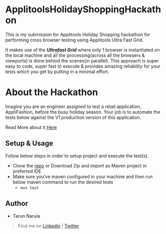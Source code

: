 # ApplitoolsHolidayShoppingHackathon
This is my submission for Applitools Holiday Shopping hackathon for performing cross browser testing using Applitools Ultra Fast Grid.  

It makes use of the ***Ultrafast Grid*** where only 1 browser is instantiated on the local machine and all the processing(across all the browsers & viewports) is done behind the scenes(in parallel). This approach is super easy to code, super fast to execute & provides amazing reliability for your tests which you get by putting in a minimal effort.


# About the Hackathon

Imagine you are an engineer assigned to test a retail application, AppliFashion, before the busy holiday season. Your job is to automate the tests below against the V1 production version of this application.  

Read More about it [Here](https://applitools.com/hackathon-v20-3-instructions/)

## Setup & Usage
Follow below steps in order to setup project and execute the test(s).

-   Clone  the [repo](https://github.com/narulacool/ApplitoolsHolidayShoppingHackathon.git) or Download Zip and import as Maven project in preferred IDE
-   Make sure you've maven configured in your machine and then run below maven command to run the desired tests
	- `mvn test`

## Author

 - Tarun Narula 
 

> Find me on [Linkedin](https://www.linkedin.com/in/tarun-narula-28530950/) | [Twitter](https://twitter.com/narula_cool)


